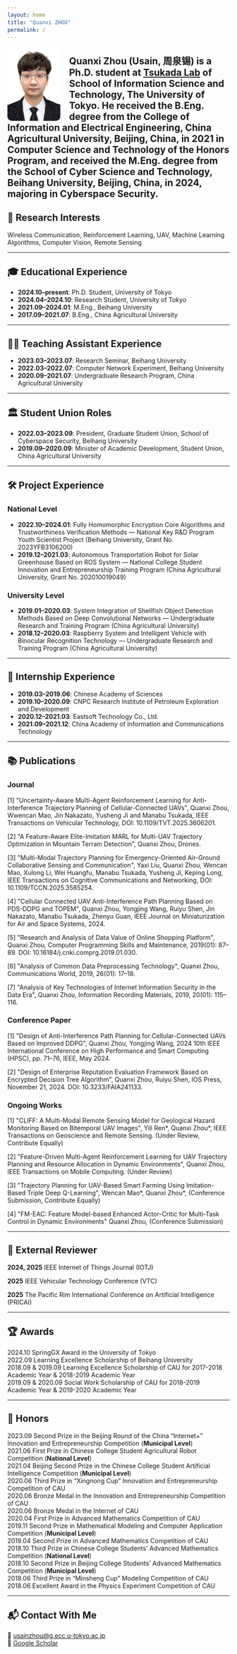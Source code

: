 ```yaml
---
layout: home
title: "Quanxi ZHOU"
permalink: /
---
```


<img src="usain.jpg" alt="Quanxi Zhou" style="float: left; margin-right: 20px; width: 120px; border-radius: 10px;" />

Quanxi Zhou (Usain, 周泉锡) is a Ph.D. student at [Tsukada Lab](https://tlab.hongo.wide.ad.jp/ja/) of School of Information Science and Technology, The University of Tokyo. He received the B.Eng. degree from the **College of Information and Electrical Engineering**, **China Agricultural University**, Beijing, China, in 2021 in Computer Science and Technology of the Honors Program, and received the M.Eng. degree from the **School of Cyber Science and Technology**, **Beihang University**, Beijing, China, in 2024, majoring in Cyberspace Security.
---
## 🔬 Research Interests

Wireless Communication, Reinforcement Learning, UAV, Machine Learning Algorithms, Computer Vision, Remote Sensing

---

## 🎓 Educational Experience

- **2024.10–present**: Ph.D. Student, University of Tokyo  
- **2024.04–2024.10**: Research Student, University of Tokyo  
- **2021.09–2024.01**: M.Eng., Beihang University  
- **2017.09–2021.07**: B.Eng., China Agricultural University  

---

## 👩‍🏫 Teaching Assistant Experience

- **2023.03–2023.07**: Research Seminar, Beihang University  
- **2022.03–2022.07**: Computer Network Experiment, Beihang University  
- **2020.09–2021.07**: Undergraduate Research Program, China Agricultural University  

---

## 🏛️ Student Union Roles

- **2022.03–2023.09**: President, Graduate Student Union, School of Cyberspace Security, Beihang University  
- **2019.09–2020.09**: Minister of Academic Development, Student Union, China Agricultural University  

---

## 🛠️ Project Experience

### National Level

- **2022.10–2024.01**: Fully Homomorphic Encryption Core Algorithms and Trustworthiness Verification Methods — National Key R&D Program Youth Scientist Project (Beihang University, Grant No. 2023YFB3106200)  
- **2019.12–2021.03**: Autonomous Transportation Robot for Solar Greenhouse Based on ROS System — National College Student Innovation and Entrepreneurship Training Program (China Agricultural University, Grant No. 202010019049)  

### University Level

- **2019.01–2020.03**: System Integration of Shellfish Object Detection Methods Based on Deep Convolutional Networks — Undergraduate Research and Training Program (China Agricultural University)  
- **2018.12–2020.03**: Raspberry System and Intelligent Vehicle with Binocular Recognition Technology — Undergraduate Research and Training Program (China Agricultural University)  

---

## 💼 Internship Experience

- **2019.03–2019.06**: Chinese Academy of Sciences  
- **2019.10–2020.09**: CNPC Research Institute of Petroleum Exploration and Development  
- **2020.12–2021.03**: Eastsoft Technology Co., Ltd.  
- **2021.09–2021.12**: China Academy of Information and Communications Technology  

---

## 📚 Publications

### Journal

[1] "Uncertainty-Aware Multi-Agent Reinforcement Learning for Anti-Interference Trajectory Planning of Cellular-Connected UAVs", Quanxi Zhou, Wwencan Mao, Jin Nakazato, Yusheng Ji and Manabu Tsukada, IEEE Transactions on Vehicular Technology, DOI: 10.1109/TVT.2025.3606201.

[2] "A Feature-Aware Elite-Imitation MARL for Multi-UAV Trajectory Optimization in Mountain Terrain Detection", Quanxi Zhou, Drones. 

[3] "Multi-Modal Trajectory Planning for Emergency-Oriented Air-Ground Collaborative Sensing and Communication", Yaxi Liu, Quanxi Zhou, Wencan Mao, Xulong Li, Wei Huangfu, Manabu Tsukada, Yusheng Ji, Keping Long, IEEE Transactions on Cognitive Communications and Networking, DOI: 10.1109/TCCN.2025.3585254.  

[4] "Cellular Connected UAV Anti-Interference Path Planning Based on PDS-DDPG and TOPEM", Quanxi Zhou, Yongjing Wang, Ruiyu Shen, Jin Nakazato, Manabu Tsukada, Zhenyu Guan, IEEE Journal on Miniaturization for Air and Space Systems, 2024.  

[5] "Research and Analysis of Data Value of Online Shopping Platform", Quanxi Zhou, Computer Programming Skills and Maintenance, 2019(01): 87–89. DOI: 10.16184/j.cnki.comprg.2019.01.030.  

[6] "Analysis of Common Data Preprocessing Technology", Quanxi Zhou, Communications World, 2019, 26(01): 17–18.  

[7] "Analysis of Key Technologies of Internet Information Security in the Data Era", Quanxi Zhou, Information Recording Materials, 2019, 20(01): 115–116.  

### Conference Paper  
[1] "Design of Anti-Interference Path Planning for Cellular-Connected UAVs Based on Improved DDPG", Quanxi Zhou, Yongjing Wang, 2024 10th IEEE International Conference on High Performance and Smart Computing (HPSC), pp. 71–76, IEEE, May 2024.  

[2] "Design of Enterprise Reputation Evaluation Framework Based on Encrypted Decision Tree Algorithm", Quanxi Zhou, Ruiyu Shen, IOS Press, November 21, 2024. DOI: 10.3233/FAIA241133.  

### Ongoing Works  

[1] "CLIFF: A Multi-Modal Remote Sensing Model for Geological Hazard Monitoring Based on Bitemporal UAV Images", Yili Ren*, Quanxi Zhou*, IEEE Transactions on Geoscience and Remote Sensing. (Under Review, Contribute Equally)  

[2] "Feature-Driven Multi-Agent Reinforcement Learning for UAV Trajectory Planning and Resource Allocation in Dynamic Environments", Quanxi Zhou, IEEE Transactions on Mobile Computing. (Under Review)  

[3] "Trajectory Planning for UAV-Based Smart Farming Using Imitation-Based Triple Deep Q-Learning", Wencan Mao*, Quanxi Zhou*, (Conference Submission, Contribute Equally)

[4] "FM-EAC: Feature Model-based Enhanced Actor-Critic for Multi-Task Control in Dynamic Environments" Quanxi Zhou, (Conference Submission)

---
## 📖 External Reviewer

**2024, 2025** IEEE Internet of Things Journal (IOTJ)

**2025**       IEEE Vehicular Technology Conference (VTC)

**2025**       The Pacific Rim International Conference on Artificial Intelligence (PRICAI)

---
## 🏆 Awards

2024.10 SpringGX Award in the University of Tokyo  
2022.09 Learning Excellence Scholarship of Beihang University  
2018.09 & 2019.09 Learning Excellence Scholarship of CAU for 2017-2018 Academic Year & 2018-2019 Academic Year  
2019.09 & 2020.09 Social Work Scholarship of CAU for 2018-2019 Academic Year & 2019-2020 Academic Year  

---

## 🥇 Honors

2023.09 Second Prize in the Beijing Round of the China “Internet+” Innovation and Entrepreneurship Competition (**Municipal Level**)  
2021.06 First Prize in Chinese College Student Agricultural Robot Competition (**National Level**)  
2021.04 Beijing Second Prize in the Chinese College Student Artificial Intelligence Competition (**Municipal Level**)  
2020.06 Third Prize in “Xingnong Cup” Innovation and Entrepreneurship Competition of CAU  
2020.06 Bronze Medal in the Innovation and Entrepreneurship Competition of CAU  
2020.06 Bronze Medal in the Internet of CAU  
2020.04 First Prize in Advanced Mathematics Competition of CAU  
2019.11 Second Prize in Mathematical Modeling and Computer Application Competition (**Municipal Level**)  
2019.04 Second Prize in Advanced Mathematics Competition of CAU  
2018.10 Third Prize in Chinese College Students’ Advanced Mathematics Competition (**National Level**)  
2018.10 Second Prize in Beijing College Students’ Advanced Mathematics Competition (**Municipal Level**)  
2018.06 Third Prize in “Minsheng Cup” Modeling Competition of CAU  
2018.06 Excellent Award in the Physics Experiment Competition of CAU

---

## 📬 Contact With Me

📧 [usainzhou@g.ecc.u-tokyo.ac.jp](mailto:usainzhou@g.ecc.u-tokyo.ac.jp)  
🔗 [Google Scholar](https://scholar.google.com/citations?hl=en&user=P2mHCpgAAAAJ)  
